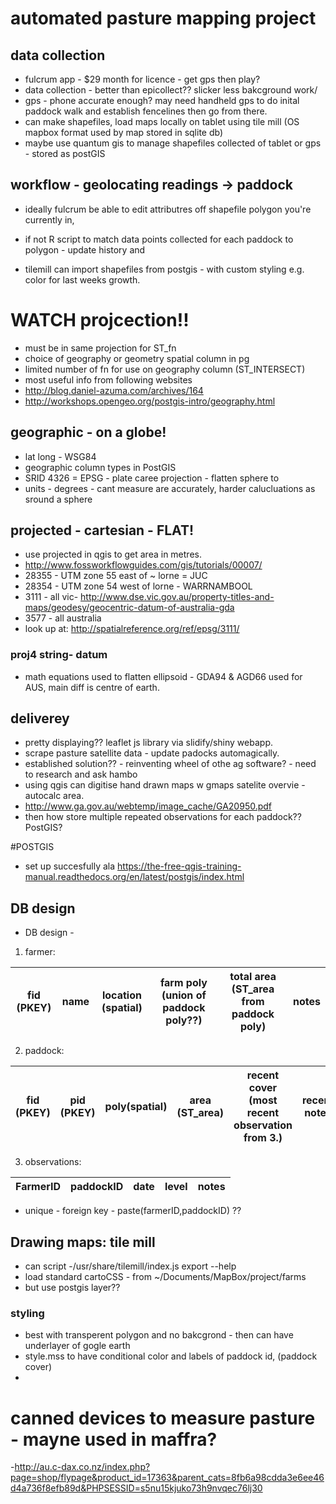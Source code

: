 # automated pasture mapping project

## data collection
- fulcrum app - $29 month for licence - get gps then play?
- data collection - better than epicollect?? slicker less bakcground work/
- gps - phone accurate enough? may need handheld gps to do inital paddock walk and establish fencelines then go from there.
- can make shapefiles, load maps locally on tablet using tile mill (OS mapbox format used by map stored in sqlite db)
- maybe use quantum gis to manage shapefiles collected of tablet or gps - stored as postGIS

## workflow - geolocating readings -> paddock
- ideally fulcrum be able to edit attributres off shapefile polygon you're currently in, 
- if not R script to match data points collected for each paddock to polygon - update history and 

- tilemill can import shapefiles from postgis - with custom styling e.g. color for last weeks growth.


# WATCH projcection!!
- must be in same projection for ST_fn
- choice of geography or geometry spatial column in pg
- limited number of fn for use on geography column (ST_INTERSECT)
- most useful info from following websites
- http://blog.daniel-azuma.com/archives/164
- http://workshops.opengeo.org/postgis-intro/geography.html

## geographic - on a globe!
- lat long - WSG84
- geographic column types in PostGIS
- SRID 4326 = EPSG - plate caree projection - flatten sphere to 
- units - degrees - cant measure are accurately, harder calucluations as sround a sphere

## projected - cartesian - FLAT!
- use projected in qgis to get area in metres.
- http://www.fossworkflowguides.com/gis/tutorials/00007/
- 28355 - UTM zone 55 east of ~ lorne = JUC
- 28354 - UTM zone 54 west of lorne - WARRNAMBOOL
- 3111 - all vic- http://www.dse.vic.gov.au/property-titles-and-maps/geodesy/geocentric-datum-of-australia-gda
- 3577 - all australia
- look up at: http://spatialreference.org/ref/epsg/3111/

### proj4 string- datum
- math equations used to flatten ellipsoid - GDA94 & AGD66 used for AUS, main diff is centre of earth.

## deliverey
- pretty displaying?? leaflet js library via slidify/shiny webapp.
- scrape pasture satellite data - update padocks automagically.
- established solution?? - reinventing wheel of othe ag software? - need to research and ask hambo
- using qgis can digitise hand drawn maps w gmaps satelite overvie - autocalc area.
- http://www.ga.gov.au/webtemp/image_cache/GA20950.pdf
- then how store multiple repeated observations for each paddock?? PostGIS?

#POSTGIS
- set up succesfully ala https://the-free-qgis-training-manual.readthedocs.org/en/latest/postgis/index.html

## DB design
- DB design - 
1.	farmer: 

fid (PKEY)  | name | location (spatial)  | farm poly (union of paddock poly??) | total area (ST_area from paddock poly) | notes
------------|------|---------------------|-------------------------------------|----------------------------------------|------

2.	paddock:

fid (PKEY) | pid (PKEY) | poly(spatial) | area (ST_area) | recent cover (most recent observation from 3.) | recent notes
-----------|------------|---------------|----------------|------------------------------------------------|-------------

3.	observations:

FarmerID  |  paddockID  |  date  |  level  |  notes
----------|-------------|--------|---------|-------


- unique - foreign key - paste(farmerID,paddockID) ?? 

## Drawing maps: tile mill
- can script -/usr/share/tilemill/index.js export --help
- load standard cartoCSS - from ~/Documents/MapBox/project/farms
- but use postgis layer?? 

### styling
- best with transperent polygon and no bakcgrond - then can have underlayer of gogle earth
- style.mss to have conditional color and labels of paddock id, (paddock cover)
- 

#  canned devices to measure pasture - mayne used in maffra?
-http://au.c-dax.co.nz/index.php?page=shop/flypage&product_id=17363&parent_cats=8fb6a98cdda3e6ee46d4a736f8efb89d&PHPSESSID=s5nu15kjuko73h9nvqec76lj30
